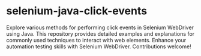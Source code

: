 # selenium-java-click-events
Explore various methods for performing click events in Selenium WebDriver using Java. This repository provides detailed examples and explanations for commonly used techniques to interact with web elements. Enhance your automation testing skills with Selenium WebDriver. Contributions welcome!
